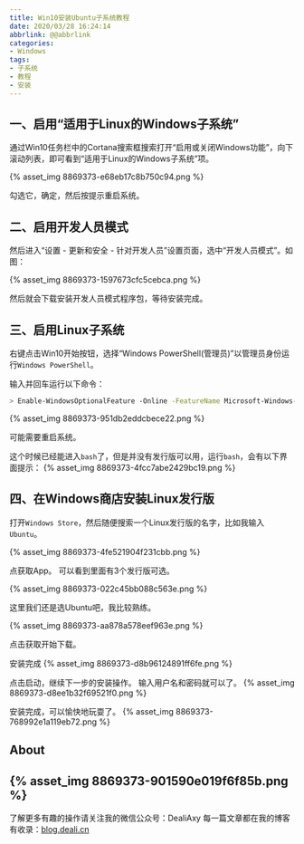 ```yaml
---
title: Win10安装Ubuntu子系统教程
date: 2020/03/28 16:24:14
abbrlink: @@abbrlink
categories:
- Windows
tags:
- 子系统
- 教程
- 安装
---
```

## 一、启用“适用于Linux的Windows子系统”

通过Win10任务栏中的Cortana搜索框搜索打开“启用或关闭Windows功能”，向下滚动列表，即可看到“适用于Linux的Windows子系统”项。

{% asset_img 8869373-e68eb17c8b750c94.png %}

勾选它，确定，然后按提示重启系统。

## 二、启用开发人员模式

然后进入“设置 - 更新和安全 - 针对开发人员”设置页面，选中“开发人员模式”。如图：

{% asset_img 8869373-1597673cfc5cebca.png %}

然后就会下载安装开发人员模式程序包，等待安装完成。

## 三、启用Linux子系统

右键点击Win10开始按钮，选择“Windows PowerShell(管理员)”以管理员身份运行`Windows PowerShell`。

输入并回车运行以下命令：

```bash
> Enable-WindowsOptionalFeature -Online -FeatureName Microsoft-Windows-Subsystem-Linux
```
{% asset_img 8869373-951db2eddcbece22.png %}

可能需要重启系统。

这个时候已经能进入`bash`了，但是并没有发行版可以用，运行`bash`，会有以下界面提示：
{% asset_img 8869373-4fcc7abe2429bc19.png %}

## 四、在Windows商店安装Linux发行版

打开`Windows Store`，然后随便搜索一个Linux发行版的名字，比如我输入`Ubuntu`。

{% asset_img 8869373-4fe521904f231cbb.png %}

点获取App。
可以看到里面有3个发行版可选。

{% asset_img 8869373-022c45bb088c563e.png %}

这里我们还是选Ubuntu吧，我比较熟练。

{% asset_img 8869373-aa878a578eef963e.png %}

点击获取开始下载。

安装完成
{% asset_img 8869373-d8b96124891ff6fe.png %}

点击启动，继续下一步的安装操作。
输入用户名和密码就可以了。
{% asset_img 8869373-d8ee1b32f69521f0.png %}

安装完成，可以愉快地玩耍了。
{% asset_img 8869373-768992e1a119eb72.png %}

## About
{% asset_img 8869373-901590e019f6f85b.png %}
---------------
了解更多有趣的操作请关注我的微信公众号：DealiAxy
每一篇文章都在我的博客有收录：[blog.deali.cn](http://blog.deali.cn)
